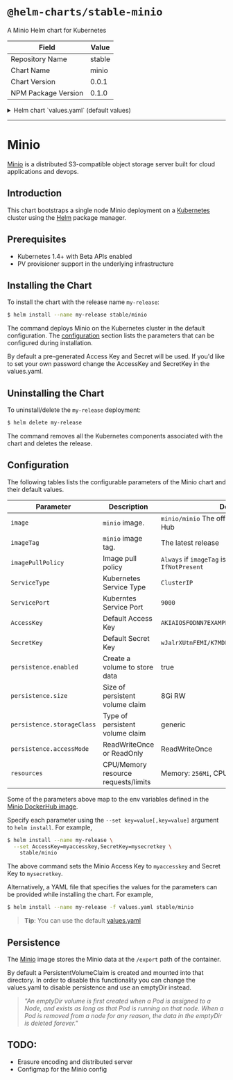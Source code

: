 # `@helm-charts/stable-minio`

A Minio Helm chart for Kubernetes

| Field               | Value  |
| ------------------- | ------ |
| Repository Name     | stable |
| Chart Name          | minio  |
| Chart Version       | 0.0.1  |
| NPM Package Version | 0.1.0  |

<details>

<summary>Helm chart `values.yaml` (default values)</summary>

```yaml
Image: 'minio/minio'
ImageTag: 'latest'
ImagePullPolicy: 'Always'

ServiceType: ClusterIP
ServicePort: 9000

## Set default access key and secret
AccessKey: 'AKIAIOSFODNN7EXAMPLE'
SecretKey: 'wJalrXUtnFEMI/K7MDENG/bPxRfiCYEXAMPLEKEY'

## Enable persistence using Persistent Volume Claims
## ref: http://kubernetes.io/docs/user-guide/persistent-volumes/
##
persistence:
  enabled: true
  storageClass: generic
  accessMode: ReadWriteOnce
  size: 8Gi

## Configure resource requests and limits
## ref: http://kubernetes.io/docs/user-guide/compute-resources/
##
resources:
  requests:
    memory: 256Mi
    cpu: 250m
```

</details>

---

# Minio

[Minio](https://minio.io) is a distributed S3-compatible object storage server built for cloud applications and devops.

## Introduction

This chart bootstraps a single node Minio deployment on a [Kubernetes](http://kubernetes.io) cluster using the [Helm](https://helm.sh) package manager.

## Prerequisites

- Kubernetes 1.4+ with Beta APIs enabled
- PV provisioner support in the underlying infrastructure

## Installing the Chart

To install the chart with the release name `my-release`:

```bash
$ helm install --name my-release stable/minio
```

The command deploys Minio on the Kubernetes cluster in the default configuration. The [configuration](#configuration) section lists the parameters that can be configured during installation.

By default a pre-generated Access Key and Secret will be used. If you'd like to set your own password change the AccessKey and SecretKey in the values.yaml.

## Uninstalling the Chart

To uninstall/delete the `my-release` deployment:

```bash
$ helm delete my-release
```

The command removes all the Kubernetes components associated with the chart and deletes the release.

## Configuration

The following tables lists the configurable parameters of the Minio chart and their default values.

| Parameter                  | Description                         | Default                                                 |
| -------------------------- | ----------------------------------- | ------------------------------------------------------- |
| `image`                    | `minio` image.                      | `minio/minio` The official release on Docker Hub        |
| `imageTag`                 | `minio` image tag.                  | The latest release                                      |
| `imagePullPolicy`          | Image pull policy                   | `Always` if `imageTag` is `latest`, else `IfNotPresent` |
| `ServiceType`              | Kubernetes Service Type             | `ClusterIP`                                             |
| `ServicePort`              | Kuberntes Service Port              | `9000`                                                  |
| `AccessKey`                | Default Access Key                  | `AKIAIOSFODNN7EXAMPLE`                                  |
| `SecretKey`                | Default Secret Key                  | `wJalrXUtnFEMI/K7MDENG/bPxRfiCYEXAMPLEKEY`              |
| `persistence.enabled`      | Create a volume to store data       | true                                                    |
| `persistence.size`         | Size of persistent volume claim     | 8Gi RW                                                  |
| `persistence.storageClass` | Type of persistent volume claim     | generic                                                 |
| `persistence.accessMode`   | ReadWriteOnce or ReadOnly           | ReadWriteOnce                                           |
| `resources`                | CPU/Memory resource requests/limits | Memory: `256Mi`, CPU: `100m`                            |

Some of the parameters above map to the env variables defined in the [Minio DockerHub image](https://hub.docker.com/r/minio/minio/).

Specify each parameter using the `--set key=value[,key=value]` argument to `helm install`. For example,

```bash
$ helm install --name my-release \
  --set AccessKey=myaccesskey,SecretKey=mysecretkey \
    stable/minio
```

The above command sets the Minio Access Key to `myaccesskey` and Secret Key to `mysecretkey`.

Alternatively, a YAML file that specifies the values for the parameters can be provided while installing the chart. For example,

```bash
$ helm install --name my-release -f values.yaml stable/minio
```

> **Tip**: You can use the default [values.yaml](values.yaml)

## Persistence

The [Minio](https://hub.docker.com/r/minio/minio/) image stores the Minio data at the `/export` path of the container.

By default a PersistentVolumeClaim is created and mounted into that directory. In order to disable this functionality you can change the values.yaml to disable persistence and use an emptyDir instead.

> _"An emptyDir volume is first created when a Pod is assigned to a Node, and exists as long as that Pod is running on that node. When a Pod is removed from a node for any reason, the data in the emptyDir is deleted forever."_

## TODO:

- Erasure encoding and distributed server
- Configmap for the Minio config

